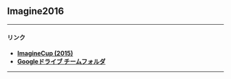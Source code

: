 
## Imagine2016

---
#### リンク

- [**ImagineCup (2015)**][ImagineHP]
- [**Googleドライブ チームフォルダ**][TeamDrive]

---
[ImagineHP]: https://www.microsoft.com/ja-jp/education/imagine-cup.aspx
[TeamDrive]: https://drive.google.com/open?id=0B7iXE-Q5lKnVOWNJVXZUOTBPNnc

